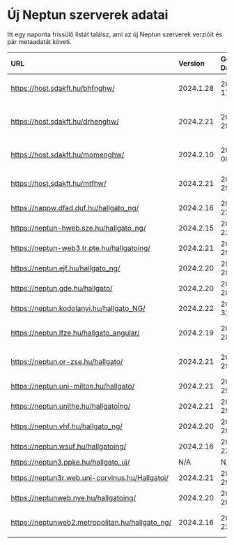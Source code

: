 # Új Neptun szerverek adatai

Itt egy naponta frissülő listát találsz, ami az új Neptun szerverek verzióit és pár metaadatát követi.

| URL                                             | Version   | Generation Date     | Organization Name                         | Captcha Required |
|:----------------------------------------------|:--------|:------------------|:----------------------------------------|:---------------|
| https://host.sdakft.hu/bhfnghw/                 | 2024.1.28 | 2024-07-17T16:12:12 | Bhaktivedanta Hittudományi Főiskola       | 3                |
| https://host.sdakft.hu/drhenghw/                | 2024.2.21 | 2024-08-29T13:12:16 | Debreceni Református Hittudományi Egyetem | 3                |
| https://host.sdakft.hu/momenghw/                | 2024.2.10 | 2024-08-08T13:37:27 | Moholy-Nagy Művészeti Egyetem             | 3                |
| https://host.sdakft.hu/mtfhw/                   | 2024.2.21 | 2024-08-29T13:12:16 | Magyar Táncművészeti Egyetem              | 3                |
| https://nappw.dfad.duf.hu/hallgato_ng/          | 2024.2.16 | 2024-08-23T15:44:07 | Dunaújvárosi Egyetem                      | 3                |
| https://neptun-hweb.sze.hu/hallgato_ng/         | 2024.2.15 | 2024-08-22T13:52:39 | Széchenyi István Egyetem                  | 3                |
| https://neptun-web3.tr.pte.hu/hallgatoing/      | 2024.2.21 | 2024-08-29T13:12:16 | Pécsi Tudományegyetem                     | 3                |
| https://neptun.ejf.hu/hallgato_ng/              | 2024.2.20 | 2024-08-28T16:38:57 | Eötvös József Főiskola                    | 3                |
| https://neptun.gde.hu/hallgato/                 | 2024.2.20 | 2024-08-28T16:38:57 | Gábor Dénes Egyetem                       | 3                |
| https://neptun.kodolanyi.hu/hallgato_NG/        | 2024.2.22 | 2024-08-31T09:46:11 | Kodolányi János Egyetem                   | 3                |
| https://neptun.lfze.hu/hallgato_angular/        | 2024.2.19 | 2024-08-28T09:04:24 | Liszt Ferenc Zeneművészeti Egyetem        | 3                |
| https://neptun.or-zse.hu/hallgato/              | 2024.2.21 | 2024-08-29T13:12:16 | Országos Rabbiképző - Zsidó Egyetem       | 3                |
| https://neptun.uni-milton.hu/hallgato/          | 2024.2.21 | 2024-08-29T13:12:16 | Milton Friedman Egyetem                   | 3                |
| https://neptun.unithe.hu/hallgatoing/           | 2024.2.21 | 2024-08-29T13:12:16 | Tokaj-Hegyalja Egyetem                    | 1                |
| https://neptun.vhf.hu/hallgato_ng/              | 2024.2.20 | 2024-08-28T16:38:57 | Veszprémi Érseki Főiskola                 | 3                |
| https://neptun.wsuf.hu/hallgatoing/             | 2024.2.16 | 2024-08-23T15:44:07 | Wekerle Sándor Üzleti Főiskola            | 3                |
| https://neptun3.ppke.hu/hallgato_uj/            | N/A       | N/A                 | N/A                                       | N/A              |
| https://neptun3r.web.uni-corvinus.hu/Hallgatoi/ | 2024.2.21 | 2024-08-29T13:12:16 | Budapesti Corvinus Egyetem                | 3                |
| https://neptunweb.nye.hu/hallgatoing/           | 2024.2.20 | 2024-08-28T16:38:57 | Nyíregyházi Egyetem                       | 3                |
| https://neptunweb2.metropolitan.hu/hallgato_ng/ | 2024.2.16 | 2024-08-23T15:44:07 | Budapesti Metropolitan Egyetem            | 3                |